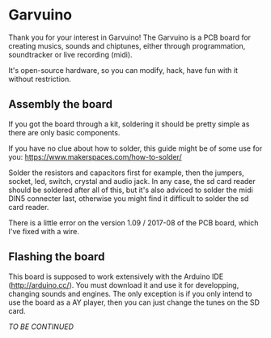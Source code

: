 

# Garvuino 

Thank you for your interest in Garvuino! The Garvuino is a PCB board for creating musics, sounds and chiptunes, either through programmation, soundtracker or live recording (midi).

It's open-source hardware, so you can modify, hack, have fun with it without restriction.

## Assembly the board 

If you got the board through a kit, soldering it should be pretty simple as there are only basic components. 

If you have no clue about how to solder, this guide might be of some use for you: https://www.makerspaces.com/how-to-solder/

Solder the resistors and capacitors first for example, then the jumpers, socket, led, switch, crystal and audio jack. In any case, the sd card reader should be soldered after all of this, but it's also adviced to solder the midi DIN5 connecter last, otherwise you might find it difficult to solder the sd card reader.

There is a little error on the version 1.09 / 2017-08 of the PCB board, which I've fixed with a wire.

## Flashing the board 

This board is supposed to work extensively with the Arduino IDE (http://arduino.cc/). You must download it and use it for developping, changing sounds and engines. The only exception is if you only intend to use the board as a AY player, then you can just change the tunes on the SD card.

*TO BE CONTINUED*


